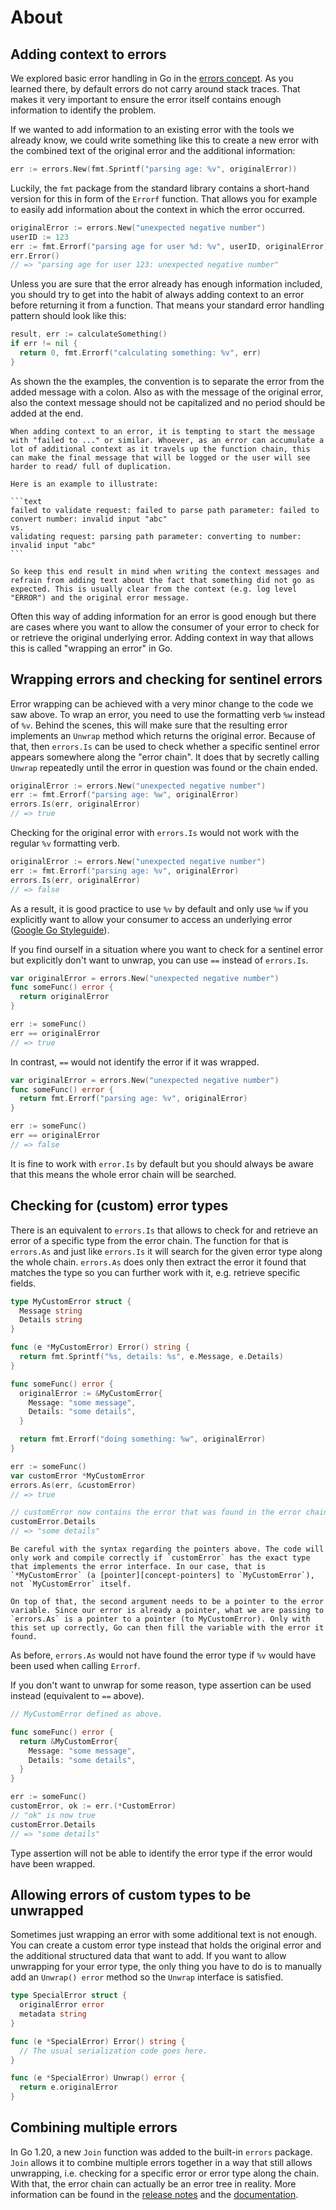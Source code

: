 # About

## Adding context to errors

We explored basic error handling in Go in the [errors concept][concept-errors].
As you learned there, by default errors do not carry around stack traces.
That makes it very important to ensure the error itself contains enough information to identify the problem.

If we wanted to add information to an existing error with the tools we already know, we could write something like this to create a new error with the combined text of the original error and the additional information:

```go
err := errors.New(fmt.Sprintf("parsing age: %v", originalError))
```

Luckily, the `fmt` package from the standard library contains a short-hand version for this in form of the `Errorf` function. That allows you for example to easily add information about the context in which the error occurred.

```go
originalError := errors.New("unexpected negative number")
userID := 123
err := fmt.Errorf("parsing age for user %d: %v", userID, originalError)
err.Error()
// => "parsing age for user 123: unexpected negative number"
```

Unless you are sure that the error already has enough information included, you should try to get into the habit of always adding context to an error before returning it from a function. That means your standard error handling pattern should look like this:

```go
result, err := calculateSomething()
if err != nil {
  return 0, fmt.Errorf("calculating something: %v", err)
}
```

As shown the the examples, the convention is to separate the error from the added message with a colon. Also as with the message of the original error, also the context message should not be capitalized and no period should be added at the end.

~~~~exercism/note
When adding context to an error, it is tempting to start the message with "failed to ..." or similar. Whoever, as an error can accumulate a lot of additional context as it travels up the function chain, this can make the final message that will be logged or the user will see harder to read/ full of duplication.

Here is an example to illustrate:

```text
failed to validate request: failed to parse path parameter: failed to convert number: invalid input "abc"
vs.
validating request: parsing path parameter: converting to number: invalid input "abc"
```

So keep this end result in mind when writing the context messages and refrain from adding text about the fact that something did not go as expected. This is usually clear from the context (e.g. log level "ERROR") and the original error message.
~~~~

Often this way of adding information for an error is good enough but there are cases where you want to allow the consumer of your error to check for or retrieve the original underlying error. Adding context in way that allows this is called "wrapping an error" in Go.

## Wrapping errors and checking for sentinel errors

Error wrapping can be achieved with a very minor change to the code we saw above. To wrap an error, you need to use the formatting verb `%w` instead of `%v`. Behind the scenes, this will make sure that the resulting error implements an `Unwrap` method which returns the original error. Because of that, then `errors.Is` can be used to check whether a specific sentinel error appears somewhere along the "error chain". It does that by secretly calling `Unwrap` repeatedly until the error in question was found or the chain ended.

```go
originalError := errors.New("unexpected negative number")
err := fmt.Errorf("parsing age: %w", originalError)
errors.Is(err, originalError)
// => true
```

Checking for the original error with `errors.Is` would not work with the regular `%v` formatting verb.

```go
originalError := errors.New("unexpected negative number")
err := fmt.Errorf("parsing age: %v", originalError)
errors.Is(err, originalError)
// => false
```

As a result, it is good practice to use `%v` by default and only use `%w` if you explicitly want to allow your consumer to access an underlying error ([Google Go Styleguide][google-go-styleguide]).

If you find ourself in a situation where you want to check for a sentinel error but explicitly don't want to unwrap, you can use `==` instead of `errors.Is`.

```go
var originalError = errors.New("unexpected negative number")
func someFunc() error {
  return originalError
}

err := someFunc()
err == originalError 
// => true
```

In contrast, `==`  would not identify the error if it was wrapped.

```go
var originalError = errors.New("unexpected negative number")
func someFunc() error {
  return fmt.Errorf("parsing age: %v", originalError)
}

err := someFunc()
err == originalError 
// => false
```

It is fine to work with `error.Is` by default but you should always be aware that this means the whole error chain will be searched.

## Checking for (custom) error types

There is an equivalent to `errors.Is` that allows to check for and retrieve an error of a specific type from the error chain. The function for that is `errors.As` and just like `errors.Is` it will search for the given error type along the whole chain. `errors.As` does only then extract the error it found that matches the type so you can further work with it, e.g. retrieve specific fields.

```go
type MyCustomError struct {
  Message string
  Details string
}

func (e *MyCustomError) Error() string {
  return fmt.Sprintf("%s, details: %s", e.Message, e.Details)
}

func someFunc() error {
  originalError := &MyCustomError{
    Message: "some message",
    Details: "some details",
  }

  return fmt.Errorf("doing something: %w", originalError)
}

err := someFunc()
var customError *MyCustomError
errors.As(err, &customError)
// => true

// customError now contains the error that was found in the error chain.
customError.Details
// => "some details"
```

~~~~exercism/caution
Be careful with the syntax regarding the pointers above. The code will only work and compile correctly if `customError` has the exact type that implements the error interface. In our case, that is `*MyCustomError` (a [pointer][concept-pointers] to `MyCustomError`), not `MyCustomError` itself.

On top of that, the second argument needs to be a pointer to the error variable. Since our error is already a pointer, what we are passing to `errors.As` is a pointer to a pointer (to MyCustomError). Only with this set up correctly, Go can then fill the variable with the error it found.
~~~~


As before, `errors.As` would not have found the error type if `%v` would have been used when calling `Errorf`.

If you don't want to unwrap for some reason, type assertion can be used instead (equivalent to `==` above).

```go
// MyCustomError defined as above.

func someFunc() error {
  return &MyCustomError{
    Message: "some message",
    Details: "some details",
  }
}

err := someFunc()
customError, ok := err.(*CustomError)
// "ok" is now true
customError.Details
// => "some details"
```

Type assertion will not be able to identify the error type if the error would have been wrapped.

## Allowing errors of custom types to be unwrapped

Sometimes just wrapping an error with some additional text is not enough. You can create a custom error type instead that holds the original error and the additional structured data that want to add. If you want to allow unwrapping for your error type, the only thing you have to do is to manually add an `Unwrap() error` method so the `Unwrap` interface is satisfied.

```go
type SpecialError struct {
  originalError error
  metadata string
}

func (e *SpecialError) Error() string {
  // The usual serialization code goes here.
}

func (e *SpecialError) Unwrap() error {
  return e.originalError
}
```

## Combining multiple errors

In Go 1.20, a new `Join` function was added to the built-in `errors` package. `Join` allows it to combine multiple errors together in a way that still allows unwrapping, i.e. checking for a specific error or error type along the chain. With that, the error chain can actually be an error tree in reality. More information can be found in the [release notes][release-notes] and the [documentation][doc-join].

[concept-errors]: /tracks/go/concepts/errors
[concept-pointers]: /tracks/go/concepts/pointers
[google-go-styleguide]: https://google.github.io/styleguide/go/best-practices#adding-information-to-errors
[release-notes]: https://tip.golang.org/doc/go1.20#errors
[doc-join]: https://pkg.go.dev/errors#Join